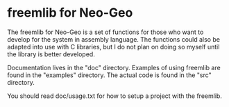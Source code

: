 freemlib for Neo-Geo
====================
The freemlib for Neo-Geo is a set of functions for those who want to develop for
the system in assembly language. The functions could also be adapted into use with
C libraries, but I do not plan on doing so myself until the library is better
developed.

Documentation lives in the "doc" directory.
Examples of using freemlib are found in the "examples" directory.
The actual code is found in the "src" directory.

You should read doc/usage.txt for how to setup a project with the freemlib.
